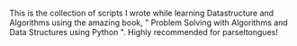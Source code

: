 This is the collection of scripts I wrote while learning Datastructure and Algorithms using 
the amazing book, " Problem Solving with Algorithms and Data Structures using Python ". 
Highly recommended for parseltongues!  